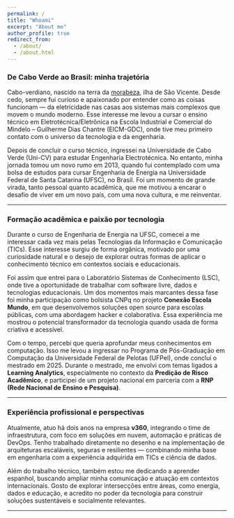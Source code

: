 ```yaml
---
permalink: /
title: "Whoami"
excerpt: "About me"
author_profile: true
redirect_from:
  - /about/
  - /about.html
---
```


### De Cabo Verde ao Brasil: minha trajetória

Cabo-verdiano, nascido na terra da  [morabeza][1], ilha de São Vicente. Desde cedo, sempre fui curioso e apaixonado por entender como as coisas funcionam — da eletricidade nas casas aos sistemas mais complexos que movem o mundo moderno. Esse interesse me levou a cursar o ensino técnico em Eletrotécnica/Eletrônica na Escola Industrial e Comercial do Mindelo – Guilherme Dias Chantre (EICM-GDC), onde tive meu primeiro contato com o universo da tecnologia e da engenharia.

Depois de concluir o curso técnico, ingressei na Universidade de Cabo Verde (Uni-CV) para estudar Engenharia Electrotécnica. No entanto, minha jornada tomou um novo rumo em 2013, quando fui contemplado com uma  bolsa de estudos para cursar Engenharia de Energia na Universidade Federal de Santa Catarina (UFSC), no Brasil. Foi um momento de grande virada, tanto pessoal quanto acadêmica, que me motivou a encarar o desafio de viver em um novo país, com uma nova cultura, e me reinventar.

---

### Formação acadêmica e paixão por tecnologia

Durante o curso de Engenharia de Energia na UFSC, comecei a me interessar cada vez mais pelas Tecnologias da Informação e Comunicação (TICs). Esse interesse surgiu de forma orgânica, motivado por uma curiosidade natural e o desejo de explorar outras formas de aplicar o conhecimento técnico em contextos sociais e educacionais.

Foi assim que entrei para o Laboratório Sistemas de Conhecimento (LSC), onde tive a oportunidade de trabalhar com software livre, dados e tecnologias educacionais. Um dos momentos mais marcantes dessa fase foi minha participação como bolsista CNPq no projeto **Conexão Escola Mundo**, em que desenvolvemos soluções open source para escolas públicas, com uma abordagem hacker e colaborativa. Essa experiência me mostrou o potencial transformador da tecnologia quando usada de forma criativa e acessível.

Com o tempo, percebi que queria aprofundar meus conhecimentos em computação. Isso me levou a ingressar no Programa de Pós-Graduação em Computação da Universidade Federal de Pelotas (UFPel), onde concluí o mestrado em 2025. Durante o mestrado, me envolvi com temas ligados a **Learning Analytics**, especialmente no contexto da **Predição de Risco Acadêmico**, e participei de um projeto nacional em parceria com a **RNP (Rede Nacional de Ensino e Pesquisa)**.

---

### Experiência profissional e perspectivas

Atualmente, atuo há dois anos na empresa **v360**, integrando o time de infraestrutura, com foco em soluções em nuvem, automação e práticas de DevOps. Tenho trabalhado diretamente no desenho e na implementação de arquiteturas escaláveis, seguras e resilientes — combinando minha base em engenharia com a experiência adquirida em TICs e ciência de dados.

Além do trabalho técnico, também estou me dedicando a aprender espanhol, buscando ampliar minha comunicação e atuação em contextos internacionais. Gosto de explorar intersecções entre áreas, como energia, dados e educação, e acredito no poder da tecnologia para construir soluções sustentáveis e socialmente relevantes.

---


[1]:https://ciberduvidas.iscte-iul.pt/consultorio/perguntas/o-regionalismo-morabeza-cabo-verde/24609
[2]:https://www.rnp.br/
